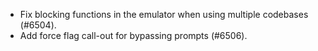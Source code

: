 - Fix blocking functions in the emulator when using multiple codebases (#6504).
- Add force flag call-out for bypassing prompts (#6506).
